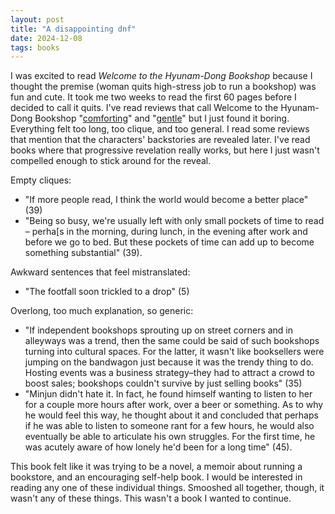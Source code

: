 ```yaml
---
layout: post
title: "A disappointing dnf"
date: 2024-12-08
tags: books
---
```


I was excited to read *Welcome to the Hyunam-Dong Bookshop* because I thought the premise (woman quits high-stress job to run a bookshop) was fun and cute. It took me two weeks to read the first 60 pages before I decided to call it quits.  I've read reviews that call Welcome to the Hyunam-Dong Bookshop "[comforting](https://catherinerosegunther.com/2023/12/16/review-welcome-to-the-hyunam-dong-bookshop-by-hwang-bo-reum/)" and "[gentle](https://judithmckinnon.com/2024/09/29/book-review-welcome-to-the-hyunam-dong-bookshop-by-huang-bo-reum-a-novel-about-new-beginnings-friendship-and-reading/)" but I just found it boring. Everything felt too long, too clique, and too general. I read some reviews that mention that the characters' backstories are revealed later. I've read books where that progressive revelation really works, but here I just wasn't compelled enough to stick around for the reveal. 

Empty cliques:

- "If more people read, I think the world would become a better place" (39)
- "Being so busy, we're usually left with only small pockets of time to read – perha[s in the morning, during lunch, in the evening after work and before we go to bed. But these pockets of time can add up to become something substantial" (39). 

Awkward sentences that feel mistranslated:

- "The footfall soon trickled to a drop" (5)

Overlong, too much explanation, so generic:

- "If independent bookshops sprouting up on street corners and in alleyways was a trend, then the same could be said of such bookshops turning into cultural spaces. For the latter, it wasn't like booksellers were jumping on the bandwagon just because it was the trendy thing to do. Hosting events was a business strategy–they had to attract a crowd to boost sales; bookshops couldn't survive by just selling books" (35)
- "Minjun didn't hate it. In fact, he found himself wanting to listen to her for a couple more hours after work, over a beer or something. As to why he would feel this way, he thought about it and concluded that perhaps if he was able to listen to someone rant for a few hours, he would also eventually be able to articulate his own struggles. For the first time, he was acutely aware of how lonely he'd been for a long time" (45).

This book felt like it was trying to be a novel, a memoir about running a bookstore, and an encouraging self-help book. I would be interested in reading any one of these individual things. Smooshed all together, though, it wasn't any of these things. This wasn't a book I wanted to continue.

<script data-goatcounter="https://dlog.goatcounter.com/count"
        async src="//gc.zgo.at/count.js"></script>